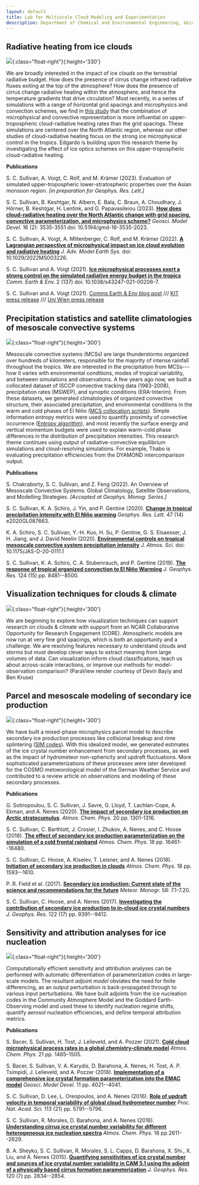 ```yaml
---
layout: default
title: Lab for Multiscale Cloud Modeling and Experimentation
description: Department of Chemical and Environmental Engineering, University of Arizona
---
```


## Radiative heating from ice clouds

![](Files/CRH-figure.png){:class="float-right"}{:height='330'}

We are broadly interested in the impact of ice clouds on the terrestrial radiative budget. How does the presence of cirrus change infrared radiative fluxes exiting at the top of the atmosphere? How does the presence of cirrus change radiative heating within the atmosphere, and hence the temperature gradients that drive circulation? Most recently, in a series of simulations with a range of horizontal grid spacings and microphysics and convection schemes, we find in [this study](https://egusphere.copernicus.org/preprints/2023/egusphere-2023-109/) that the combination of microphysical and convective representation is more influential on upper-tropospheric cloud-radiative heating rates than the grid spacings. These simulations are centered over the North Atlantic region, whereas our other studies of cloud-radiative heating focus on the strong ice microphysical control in the tropics. Edgardo is building upon this research theme by investigating the effect of ice optics schemes on this upper-tropospheric cloud-radiative heating.

**Publications**

S. C. Sullivan, A. Voigt, C. Rolf, and M. Krämer (2023). Evaluation of simulated upper-tropospheric lower-stratospheric properties over the Asian monsoon region. *[in preparation for Geophys. Res. Lett.]*

S. C. Sullivan, B. Keshtgar, N. Albern, E. Bala, C. Braun, A. Choudhary, J. Hörner, B. Keshtgar, H. Lentink, and G. Papavasileiou (2023). **[How does cloud-radiative heating over the North Atlantic change with grid spacing, convective parameterization, and microphysics scheme?](https://gmd.copernicus.org/articles/16/3535/2023/)** *Geosci. Model Devel.* 16 (2): 3535-3551 doi: 10.5194/gmd-16-3535-2023.

S. C. Sullivan, A. Voigt, A. Miltenberger, C. Rolf, and M. Krämer (2022). **[A Lagrangian perspective of microphysical impact on ice cloud evolution and radiative heating](https://agupubs.onlinelibrary.wiley.com/doi/epdf/10.1029/2022MS003226)** *J. Adv. Model Earth Sys.* doi: 10.1029/2022MS003226.

S. C. Sullivan and A. Voigt (2021). **[Ice microphysical processes exert a strong control on the simulated radiative energy budget in the tropics](https://www.nature.com/articles/s43247-021-00206-7#MOESM1)** *Comm. Earth & Env.* 2 (137) doi: 10.1038/s43247-021-00206-7.

S. C. Sullivan and A. Voigt (2021). [Comms Earth & Env blog post](https://sustainabilitycommunity.springernature.com/posts/how-ice-crystals-heat-the-atmosphere?channel_id=behind-the-paper) /// [KIT press release](https://www.kit.edu/kit/29383.php) /// [Uni Wien press release](https://fgga.univie.ac.at/forschung/forschungsportal-detailansicht/news/wie-eiswolken-die-atmosphaere-aufheizen/?tx_news_pi1%5bcontroller%5d=News&tx_news_pi1%5baction%5d=detail&cHash=591b989b86849d39d4966129bd475560)

## Precipitation statistics and satellite climatologies of mesoscale convective systems

![](Files/MCS-clim.png){:class="float-right"}{:height='300'}

Mesoscale convective systems (MCSs) are large thunderstorms organized over hundreds of kilometers, responsible for the majority of intense rainfall throughout the tropics. We are interested in the precipitation from MCSs---how it varies with environmental conditions, modes of tropical variability, and between simulations and observations. A few years ago now, we built a collocated dataset of ISCCP convective tracking data (1983-2008), precipitation rates (MSWEP), and synoptic conditions (ERA-Interim). From these datasets, we generated climatologies of organized convective structure, their associated precipitation, and environmental conditions in the warm and cold phases of El Niño (<a href="/codes-and-slides">MCS collocation scripts</a>). Simple information entropy metrics were used to quantify proximity of convective occurrence (<a href="/codes-and-slides">Entropy algorithm</a>), and most recently the surface energy and vertical momentum budgets were used to explain warm-cold phase differences in the distribution of precipitation intensities. This research theme continues using output of radiative-convective equilibrium simulations and cloud-resolving simulations. For example, Thabo is evaluating precipitation efficiencies from the DYAMOND intercomparison output. 

**Publications**

S. Chakraborty, S. C. Sullivan, and Z. Feng (2022). An Overview of Mesoscale Convective Systems: Global Climatology, Satellite Observations, and Modelling Strategies. *[Accepted at Geophys. Monog. Series.]*

S. C. Sullivan, K. A. Schiro, J. Yin, and P. Gentine (2020). **[Change in tropical precipitation intensity with El Niño warming](https://agupubs.onlinelibrary.wiley.com/doi/10.1029/2020GL087663)** *Geophys. Res. Lett.* 47 (14) e2020GL087663.

K. A. Schiro, S. C. Sullivan, Y.-H. Kuo, H. Su, P. Gentine, G. S. Elsaesser, J. H. Jiang, and J. David Neelin (2020). **[Environmental controls on tropical mesoscale convective system precipitation intensity](https://journals.ametsoc.org/jas/article/doi/10.1175/JAS-D-20-0111.1/354632/Environmental-controls-on-tropical-mesoscale)** *J. Atmos. Sci.* doi: 10.1175/JAS-D-20-0111.1

S. C. Sullivan, K. A. Schiro, C. A. Stubenrauch, and P. Gentine (2019). **[The response of tropical organized convection to El Niño Warming](https://agupubs.onlinelibrary.wiley.com/doi/abs/10.1029/2019JD031026)** *J. Geophys. Res.* 124 (15) pp. 8481--8500.

## Visualization techniques for clouds \& climate

![](Files/colbg_colref_legendmoved_cropped.png){:class="float-right"}{:height='300'}

We are beginning to explore how visualization techniques can support research on clouds \& climate with support from an NCAR Collaborative Opportunity for Research Engagement (CORE). Atmospheric models are now run at very fine grid spacings, which is both an opportunity and a challenge. We are resolving features necessary to understand clouds and storms but must develop clever ways to extract meaning from large volumes of data. Can visualization inform cloud classifications, teach us about across-scale interactions, or improve our methods for model-observation comparison? (ParaView render courtesy of Devin Bayly and Ben Kruse)

## Parcel and mesoscale modeling of secondary ice production

![](Files/secondary-ice.png){:class="float-right"}{:height='300'}

We have built a mixed-phase microphysics parcel model to describe secondary ice production processes like collisional breakup and rime splintering (<a href="/codes-and-slides">SIM codes</a>). With this idealized model, we generated estimates of the ice crystal number enhancement from secondary processes, as well as the impact of hydrometeor non-sphericity and updraft fluctuations. More sophisticated parameterizations of these processes were later developed for the COSMO metoeorological model of the German Weather Service and contributed to a review article on observations and modeling of these secondary processes.

**Publications**

G. Sotiropoulou, S. C. Sullivan, J. Savre, G. Lloyd, T. Lachlan-Cope, A. Ekman, and A. Nenes (2020). **[The impact of secondary ice production on Arctic stratocumulus](https://www.atmos-chem-phys.net/20/1301/2020/)**. *Atmos. Chem. Phys.* 20 pp. 1301-1316. 

S. C. Sullivan, C. Barthlott, J. Crosier, I. Zhukov, A. Nenes, and C. Hoose (2018). **[The effect of secondary ice production parameterization on the simulation of a cold frontal rainband](https://www.atmos-chem-phys.net/18/16461/2018/acp-18-16461-2018.pdf)** *Atmos. Chem. Phys.* 18 pp. 16461--16480.

S. C. Sullivan, C. Hoose, A. Kiselev, T. Leisner, and A. Nenes (2018). **[Initiation of secondary ice production in clouds](https://www.atmos-chem-phys.net/18/1593/2018/acp-18-1593-2018.pdf)** *Atmos. Chem. Phys.* 18 pp. 1593--1610.

P. R. Field et al. (2017). **[Secondary ice production: Current state of the science and recommendations for the future](https://journals.ametsoc.org/mono/article/doi/10.1175/AMSMONOGRAPHS-D-16-0014.1/28239/Secondary-Ice-Production-Current-State-of-the)** *Meteor. Monogr.* 58: 7.1-7.20.

S. C. Sullivan, C. Hoose, and A. Nenes (2017). **[Investigating the contribution of secondary ice production to in‐cloud ice crystal numbers](https://agupubs.onlinelibrary.wiley.com/doi/full/10.1002/2017JD026546)** *J. Geophys. Res.* 122 (17) pp. 9391--9412.

## Sensitivity and attribution analyses for ice nucleation

![](Files/INP-sensitivity.png){:class="float-right"}{:height='300'}

Computationally efficient sensitivity and attribution analyses can be performed with automatic differentiation of parameterization codes in large-scale models. The resultant *adjoint model* obviates the need for finite differencing, as an output perturbation is back-propagated through to various input perturbations. We have built adjoints from the ice nucleation codes in the Community Atmosphere Model and the Goddard Earth-Observing model and used these to identify nucleation regime shifts, quantify aerosol nucleation efficiencies, and define temporal attribution metrics.

**Publications**

S. Bacer, S. Sullivan, H. Tost, J. Lelieveld, and A. Pozzer (2021). **[Cold cloud microphysical process rates in a global chemistry-climate model](https://acp.copernicus.org/articles/21/1485/2021/acp-21-1485-2021.pdf)** *Atmos. Chem. Phys.* 21 pp. 1485–1505.

S. Bacer, S. Sullivan, V. A. Karydis, D. Barahona, A. Nenes, H. Tost, A. P. Tsimpidi, J. Lelieveld, and A. Pozzer (2018). **[Implementation of a comprehensive ice crystal formation parameterization into the EMAC model](https://www.geosci-model-dev.net/11/4021/2018/)** *Geosci. Model Devel.* 11 pp. 4021--4041.

S. C. Sullivan, D. Lee, L. Oreopoulos, and A. Nenes (2016). **[Role of updraft velocity in temporal variability of global cloud hydrometeor number](https://www.pnas.org/content/113/21/5791)** *Proc. Nat. Acad. Sci.* 113 (21) pp. 5791--5796.

S. C. Sullivan, R. Morales, D. Barahona, and A. Nenes (2016). **[Understanding cirrus ice crystal number variability for different heterogeneous ice nucleation spectra](https://www.atmos-chem-phys.net/16/2611/2016/acp-16-2611-2016.pdf)** *Atmos. Chem. Phys.* 16 pp.2611--2629.

B. A. Sheyko, S. C. Sullivan, R. Morales, S. L. Capps, D. Barahona, X. Shi., X. Liu, and A. Nenes (2015). **[Quantifying sensitivities of ice crystal number and sources of ice crystal number variability in CAM 5.1 using the adjoint of a physically based cirrus formation parameterization](https://agupubs.onlinelibrary.wiley.com/doi/full/10.1002/2014JD022457)** *J. Geophys. Res.* 120 (7) pp. 2834--2854.
